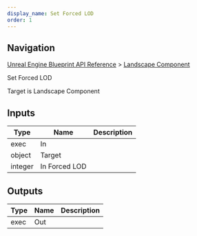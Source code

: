 ```yaml
---
display_name: Set Forced LOD
order: 1
---
```

## Navigation

[Unreal Engine Blueprint API Reference](https://dev.epicgames.com/documentation/en-us/unreal-engine/BlueprintAPI) > [Landscape Component](https://dev.epicgames.com/documentation/en-us/unreal-engine/BlueprintAPI/LandscapeComponent)

Set Forced LOD

Target is Landscape Component

## Inputs

| Type | Name | Description |
| --- | --- | --- |
| exec | In |  |
| object | Target |  |
| integer | In Forced LOD |  |

## Outputs

| Type | Name | Description |
| --- | --- | --- |
| exec | Out |  |
